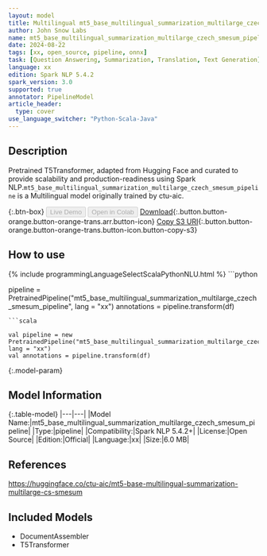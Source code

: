 ```yaml
---
layout: model
title: Multilingual mt5_base_multilingual_summarization_multilarge_czech_smesum_pipeline pipeline T5Transformer from ctu-aic
author: John Snow Labs
name: mt5_base_multilingual_summarization_multilarge_czech_smesum_pipeline
date: 2024-08-22
tags: [xx, open_source, pipeline, onnx]
task: [Question Answering, Summarization, Translation, Text Generation]
language: xx
edition: Spark NLP 5.4.2
spark_version: 3.0
supported: true
annotator: PipelineModel
article_header:
  type: cover
use_language_switcher: "Python-Scala-Java"
---
```


## Description

Pretrained T5Transformer, adapted from Hugging Face and curated to provide scalability and production-readiness using Spark NLP.`mt5_base_multilingual_summarization_multilarge_czech_smesum_pipeline` is a Multilingual model originally trained by ctu-aic.

{:.btn-box}
<button class="button button-orange" disabled>Live Demo</button>
<button class="button button-orange" disabled>Open in Colab</button>
[Download](https://s3.amazonaws.com/auxdata.johnsnowlabs.com/public/models/mt5_base_multilingual_summarization_multilarge_czech_smesum_pipeline_xx_5.4.2_3.0_1724351218283.zip){:.button.button-orange.button-orange-trans.arr.button-icon}
[Copy S3 URI](s3://auxdata.johnsnowlabs.com/public/models/mt5_base_multilingual_summarization_multilarge_czech_smesum_pipeline_xx_5.4.2_3.0_1724351218283.zip){:.button.button-orange.button-orange-trans.button-icon.button-copy-s3}

## How to use



<div class="tabs-box" markdown="1">
{% include programmingLanguageSelectScalaPythonNLU.html %}
```python

pipeline = PretrainedPipeline("mt5_base_multilingual_summarization_multilarge_czech_smesum_pipeline", lang = "xx")
annotations =  pipeline.transform(df)   

```
```scala

val pipeline = new PretrainedPipeline("mt5_base_multilingual_summarization_multilarge_czech_smesum_pipeline", lang = "xx")
val annotations = pipeline.transform(df)

```
</div>

{:.model-param}
## Model Information

{:.table-model}
|---|---|
|Model Name:|mt5_base_multilingual_summarization_multilarge_czech_smesum_pipeline|
|Type:|pipeline|
|Compatibility:|Spark NLP 5.4.2+|
|License:|Open Source|
|Edition:|Official|
|Language:|xx|
|Size:|6.0 MB|

## References

https://huggingface.co/ctu-aic/mt5-base-multilingual-summarization-multilarge-cs-smesum

## Included Models

- DocumentAssembler
- T5Transformer